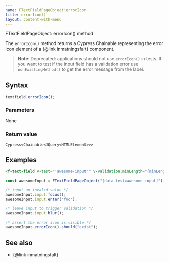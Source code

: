 ```yaml
---
name: FTextFieldPageObject:errorIcon
title: errorIcon()
layout: content-with-menu
---
```


FTextFieldPageObject: errorIcon() method

The `errorIcon()` method returns a Cypress Chainable representing the error icon element of a {@link inmatningsfalt} component.

> **Note**: Deprecated: applications should not use `errorIcon()` in tests. If you want to test if the input field has a validation error use `nonExistingMethod()` to get the error message from the label.

## Syntax

```ts
textfield.errorIcon();
```

### Parameters

None

### Return value

`Cypress<Chainable<JQuery<HTMLElement>>>`

## Examples

```html
<f-text-field v-test="'awesome-input'" v-validation.minLength="{minLength: { length: 10 }}"> My Awesome Input </f-text-field>
```

```ts
const awesomeInput = FTextFieldPageObject("[data-test=awesome-input]");

/* input an invalid value */
awesomeInput.input.focus();
awesomeInput.input.enter('foo');

/* leave input to trigger validation */
awesomeInput.input.blur();

/* assert the error icon is visible */
awesomeInput.errorIcon().should("exist");
```

## See also

-   {@link inmatningsfalt}
